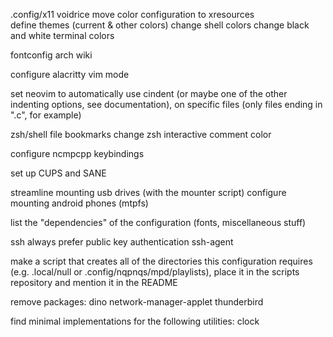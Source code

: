 .config/x11 voidrice
move color configuration to xresources    
define themes (current & other colors)
change shell colors
change black and white terminal colors

fontconfig arch wiki

configure alacritty vim mode

set neovim to automatically use cindent (or maybe one of the other indenting options, see documentation), on specific files (only files ending in ".c", for example)

zsh/shell file bookmarks
change zsh interactive comment color

configure ncmpcpp keybindings

set up CUPS and SANE

streamline mounting usb drives (with the mounter script)
configure mounting android phones (mtpfs)

list the "dependencies" of the configuration (fonts, miscellaneous stuff)

ssh always prefer public key authentication
ssh-agent

make a script that creates all of the directories this configuration requires (e.g. .local/null or .config/nqpnqs/mpd/playlists), place it in the scripts repository and mention it in the README

remove packages: dino network-manager-applet thunderbird

find minimal implementations for the following utilities: clock
